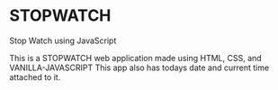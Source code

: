 # STOPWATCH
Stop Watch using JavaScript

This is a STOPWATCH web application made using HTML, CSS, and VANILLA-JAVASCRIPT
This app also has todays date and current time attached to it.
